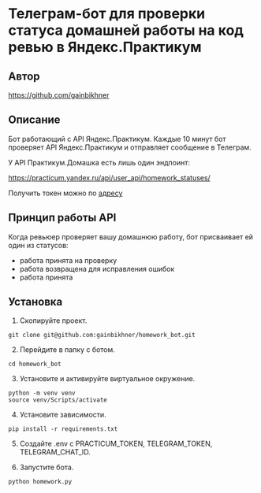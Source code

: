 # Телеграм-бот для проверки статуса домашней работы на код ревью в Яндекс.Практикум

## Автор

https://github.com/gainbikhner

## Описание

Бот работающий с API Яндекс.Практикум. Каждые 10 минут бот проверяет API Яндекс.Практикум и отправляет сообщение в Телеграм.  

У API Практикум.Домашка есть лишь один эндпоинт:  

https://practicum.yandex.ru/api/user_api/homework_statuses/

Получить токен можно по [адресу](https://oauth.yandex.ru/authorize?response_type=token&client_id=1d0b9dd4d652455a9eb710d450ff456a)

## Принцип работы API

Когда ревьюер проверяет вашу домашнюю работу, бот присваивает ей один из статусов:

- работа принята на проверку
- работа возвращена для исправления ошибок
- работа принята

## Установка

1. Скопируйте проект.

```
git clone git@github.com:gainbikhner/homework_bot.git
```

2. Перейдите в папку с ботом.

```
cd homework_bot
```

3. Установите и активируйте виртуальное окружение.

```
python -m venv venv
source venv/Scripts/activate
```

4. Установите зависимости.

```
pip install -r requirements.txt
```

5. Создайте .env с PRACTICUM_TOKEN, TELEGRAM_TOKEN, TELEGRAM_CHAT_ID.

6. Запустите бота.

```
python homework.py
```

